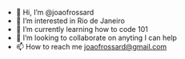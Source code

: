 - 👋 Hi, I’m @joaofrossard
- 👀 I’m interested in Rio de Janeiro
- 🌱 I’m currently learning how to code 101
- 💞️ I’m looking to collaborate on anyting I can help
- 📫 How to reach me joaofrossard@gmail.com

<!---
joaofrossard/joaofrossard is a ✨ special ✨ repository because its `README.md` (this file) appears on your GitHub profile.
You can click the Preview link to take a look at your changes.
--->
